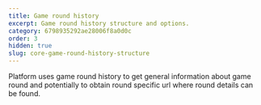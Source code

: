 ```yaml
---
title: Game round history
excerpt: Game round history structure and options.
category: 6798935292ae28006f8a0d0c
order: 3
hidden: true
slug: core-game-round-history-structure
---
```


Platform uses game round history to get general information about game round and potentially to obtain round specific url where round details can be found.
